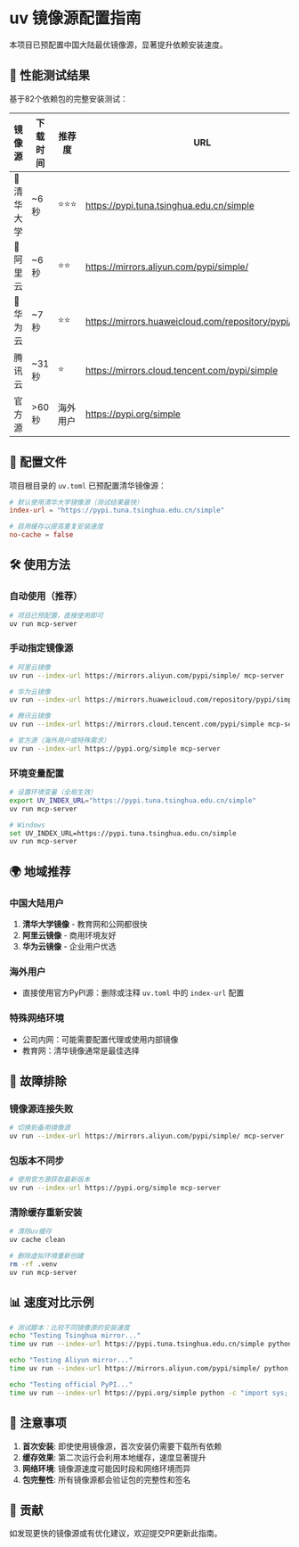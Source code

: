 # uv 镜像源配置指南

本项目已预配置中国大陆最优镜像源，显著提升依赖安装速度。

## 🚀 性能测试结果

基于82个依赖包的完整安装测试：

| 镜像源 | 下载时间 | 推荐度 | URL |
|--------|---------|-------|-----|
| 🥇 清华大学 | ~6秒 | ⭐⭐⭐ | https://pypi.tuna.tsinghua.edu.cn/simple |
| 🥈 阿里云 | ~6秒 | ⭐⭐ | https://mirrors.aliyun.com/pypi/simple/ |
| 🥉 华为云 | ~7秒 | ⭐⭐ | https://mirrors.huaweicloud.com/repository/pypi/simple |
| 腾讯云 | ~31秒 | ⭐ | https://mirrors.cloud.tencent.com/pypi/simple |
| 官方源 | >60秒 | 海外用户 | https://pypi.org/simple |

## 📁 配置文件

项目根目录的 `uv.toml` 已预配置清华镜像源：

```toml
# 默认使用清华大学镜像源（测试结果最快）
index-url = "https://pypi.tuna.tsinghua.edu.cn/simple"

# 启用缓存以提高重复安装速度
no-cache = false
```

## 🛠️ 使用方法

### 自动使用（推荐）
```bash
# 项目已预配置，直接使用即可
uv run mcp-server
```

### 手动指定镜像源
```bash
# 阿里云镜像
uv run --index-url https://mirrors.aliyun.com/pypi/simple/ mcp-server

# 华为云镜像  
uv run --index-url https://mirrors.huaweicloud.com/repository/pypi/simple mcp-server

# 腾讯云镜像
uv run --index-url https://mirrors.cloud.tencent.com/pypi/simple mcp-server

# 官方源（海外用户或特殊需求）
uv run --index-url https://pypi.org/simple mcp-server
```

### 环境变量配置
```bash
# 设置环境变量（全局生效）
export UV_INDEX_URL="https://pypi.tuna.tsinghua.edu.cn/simple"
uv run mcp-server

# Windows
set UV_INDEX_URL=https://pypi.tuna.tsinghua.edu.cn/simple
uv run mcp-server
```

## 🌍 地域推荐

### 中国大陆用户
1. **清华大学镜像** - 教育网和公网都很快
2. **阿里云镜像** - 商用环境友好
3. **华为云镜像** - 企业用户优选

### 海外用户
- 直接使用官方PyPI源：删除或注释 `uv.toml` 中的 `index-url` 配置

### 特殊网络环境
- 公司内网：可能需要配置代理或使用内部镜像
- 教育网：清华镜像通常是最佳选择

## 🔧 故障排除

### 镜像源连接失败
```bash
# 切换到备用镜像源
uv run --index-url https://mirrors.aliyun.com/pypi/simple/ mcp-server
```

### 包版本不同步
```bash
# 使用官方源获取最新版本
uv run --index-url https://pypi.org/simple mcp-server
```

### 清除缓存重新安装
```bash
# 清除uv缓存
uv cache clean

# 删除虚拟环境重新创建
rm -rf .venv
uv run mcp-server
```

## 📊 速度对比示例

```bash
# 测试脚本：比较不同镜像源的安装速度
echo "Testing Tsinghua mirror..."
time uv run --index-url https://pypi.tuna.tsinghua.edu.cn/simple python -c "import sys; print('Ready!')"

echo "Testing Aliyun mirror..."  
time uv run --index-url https://mirrors.aliyun.com/pypi/simple/ python -c "import sys; print('Ready!')"

echo "Testing official PyPI..."
time uv run --index-url https://pypi.org/simple python -c "import sys; print('Ready!')"
```

## 🚨 注意事项

1. **首次安装**: 即使使用镜像源，首次安装仍需要下载所有依赖
2. **缓存效果**: 第二次运行会利用本地缓存，速度显著提升
3. **网络环境**: 镜像源速度可能因时段和网络环境而异
4. **包完整性**: 所有镜像源都会验证包的完整性和签名

## 📝 贡献

如发现更快的镜像源或有优化建议，欢迎提交PR更新此指南。